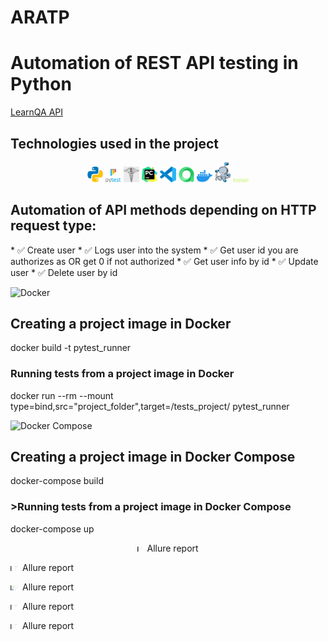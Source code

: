 # ARATP
<h1> Automation of REST API testing in Python </h1>

<a target="_blank" href="https://playground.learnqa.ru/api/map/">LearnQA API</a>



<!-- Technologies used in the project -->

<h2> Technologies used in the project</h2>
<p  align="center">
  <code><img width="5%" title="Python" src="icons/python.png"></code>
  <code><img width="5%" title="Pytest" src="icons/pytest.png"></code>
  <code><img width="5%" title="Requests" src="icons/requests.png"></code>
  <code><img width="5%" title="PyCharm" src="icons/pycharm.png"></code>
  <code><img width="5%" title="VS Code" src="icons/vscode.png"></code>
  <code><img width="5%" title="Allure Report" src="icons/allure.png"></code>
  <code><img width="5%" title="Docker" src="icons/docker.png"></code>
  <code><img width="5%" title="Docker Compose" src="icons/docker-compose.png"></code>
  <code><img width="5%" title="Faker" src="icons/faker.png"></code>
</p>


<!-- Test cases -->
<h2>Automation of API methods depending on HTTP request type:</h2>
* ✅ Create user
* ✅ Logs user into the system
* ✅ Get user id you are authorizes as OR get 0 if not authorized
* ✅ Get user info by id
* ✅ Update user
* ✅ Delete user by id


<!-- Docker -->

<img width="3%" title="Docker" src="icon/docker.png"><h2>Creating a project image in Docker</h2>
docker build -t pytest_runner

<h3>Running tests from a project image in Docker</h3>
docker run --rm --mount type=bind,src="project_folder",target=/tests_project/ pytest_runner

<!-- Docker Compose -->

 <img width="3%" title="Docker Compose" src="icon/docker-compose.png"><h2>Creating a project image in Docker Compose</h2>
docker-compose build

<h3>>Running tests from a project image in Docker Compose</h3>
docker-compose up


<!-- Allure report -->
<p  align="center">
  <code><img width="3%" title="Overview" src="images/overview.png"></code>Allure report

  <code><img width="3%" title="Suites" src="images/suites.png"></code> Allure report

  <code><img width="3%" title="Graphs" src="images/graphs.png"></code> Allure report

  <code><img width="3%" title="Behaviors" src="images/behaviors.png"></code> Allure report

  <code><img width="3%" title="Packages" src="images/packages.png"></code> Allure report
</p>
